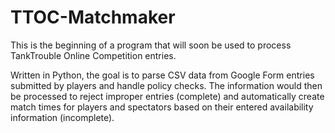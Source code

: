 # TTOC-Matchmaker
This is the beginning of a program that will soon be used to process TankTrouble Online Competition entries. 

Written in Python, the goal is to parse CSV data from Google Form entries submitted by players and handle policy checks. The information would then be processed to reject improper entries (complete) and automatically create match times for players and spectators based on their entered availability information (incomplete).
